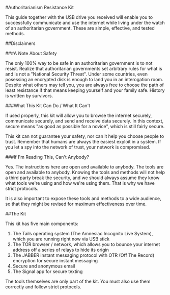 
#Authoritarianism Resistance Kit

This guide together with the USB drive you received will enable you to successfully communicate and use the internet while living under the watch of an authoritarian government. These are simple, effective, and tested methods. 

##Disclaimers

###A Note About Safety

The only 100% way to be safe in an authoritarian government is to not resist. Realize that authoritarian governments set arbitrary rules for what is and is not a "National Security Threat". Under some countries, even posessing an encrypted disk is enough to land you in an interogation room. Despite what others may tell you, you are always free to choose the path of least resistance if that means keeping yourself and your family safe. History is written by survivors. 

###What This Kit Can Do / What It Can't

If used properly, this kit will allow you to browse the internet securely, communicate securely, and send and receive data securely. In this context, secure means "as good as possible for a novice", which is still fairly secure. 

This kit can not guarantee your safety, nor can it help you choose people to trust. Remember that humans are always the easiest exploit in a system. If you let a spy into the network of trust, your network is compromised. 

###If I'm Reading This, Can't Anybody?

Yes. The instructions here are open and available to anybody. The tools are open and available to anybody. Knowing the tools and methods will not help a third party break the security, and we should always assume they know what tools we're using and how we're using them. That is why we have strict protocols. 

It is also important to expose these tools and methods to a wide audience, so that they might be revised for maximum effectiveness over time. 

##The Kit

This kit has five main components:

1. The Tails operating system (The Amnesiac Incognito Live System), which you are running right now via USB stick
2. The TOR browser / network, which allows you to bounce your internet address off a series of relays to hide its origin
3. The JABBER instant messaging protocol with OTR (Off The Record) encryption for secure instant messaging
4. Secure and anonymous email
5. The Signal app for secure texting

The tools themselves are only part of the kit. You must also use them correctly and follow strict protocols. 

